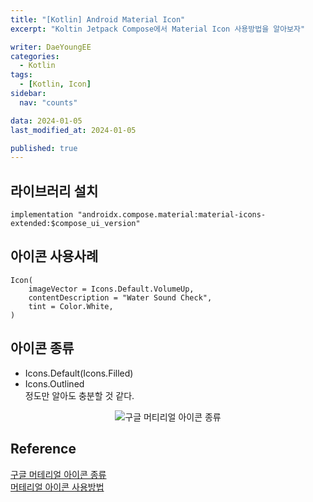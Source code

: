 ```yaml
---
title: "[Kotlin] Android Material Icon"
excerpt: "Koltin Jetpack Compose에서 Material Icon 사용방법을 알아보자"

writer: DaeYoungEE
categories:
  - Kotlin
tags:
  - [Kotlin, Icon]
sidebar:
  nav: "counts"

data: 2024-01-05
last_modified_at: 2024-01-05

published: true
---
```


## 라이브러리 설치

```koltin
implementation "androidx.compose.material:material-icons-extended:$compose_ui_version"
```

## 아이콘 사용사례

```koltin
Icon(
    imageVector = Icons.Default.VolumeUp,
    contentDescription = "Water Sound Check",
    tint = Color.White,
)
```

## 아이콘 종류

- Icons.Default(Icons.Filled)
- Icons.Outlined  
  정도만 알아도 충분할 것 같다.

<div align="center">
  <img alt="구글 머티리얼 아이콘 종류" src="https://github.com/DaeYoungee/Sign-up_Firebase/assets/121485300/7cfd9078-4bb5-4643-b61e-11b7739c7607">   
</div>

## Reference

[구글 머테리얼 아이콘 종류](https://fonts.google.com/icons?selected=Material+Icons:volume_up:&icon.query=sound&icon.platform=android)  
[머테리얼 아이콘 사용방법](https://velog.io/@gogumi4502/Android-Material-Icons-%EC%82%AC%EC%9A%A9%EB%B2%95)
